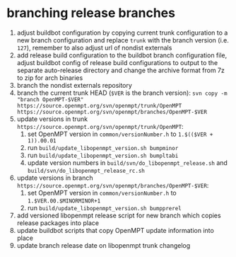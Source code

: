 branching release branches
==========================

 1. adjust buildbot configuration by copying current trunk configuration to a
    new branch configuration and replace `trunk` with the branch version (i.e.
    `127`), remember to also adjust url of nondist externals
 2. add release build configuration to the buildbot branch configuration file,
    adjust buildbot config of release build configurations to output to the
    separate auto-release directory and change the archive format from 7z to zip
    for arch binaries
 3. branch the nondist externals repository
 4. branch the current trunk HEAD (`$VER` is the branch version):
    `svn copy -m "branch OpenMPT-$VER" https://source.openmpt.org/svn/openmpt/trunk/OpenMPT https://source.openmpt.org/svn/openmpt/branches/OpenMPT-$VER`
 5. update versions in trunk
    `https://source.openmpt.org/svn/openmpt/trunk/OpenMPT`:
     1. set OpenMPT version in `common/versionNumber.h` to
        `1.$(($VER + 1)).00.01`
     2. run `build/update_libopenmpt_version.sh bumpminor`
     3. run `build/update_libopenmpt_version.sh bumpltabi`
     4. update version numbers in `build/svn/do_libopenmpt_release.sh` and
        `build/svn/do_libopenmpt_release_rc.sh`
 6. update versions in branch
    `https://source.openmpt.org/svn/openmpt/branches/OpenMPT-$VER`:
     1. set OpenMPT version in `common/versionNumber.h` to
        `1.$VER.00.$MINORMINOR+1`
     2. run `build/update_libopenmpt_version.sh bumpprerel`
 7. add versioned libopenmpt release script for new branch which copies release
    packages into place
 8. update buildbot scripts that copy OpenMPT update information into place
 9. update branch release date on libopenmpt trunk changelog
